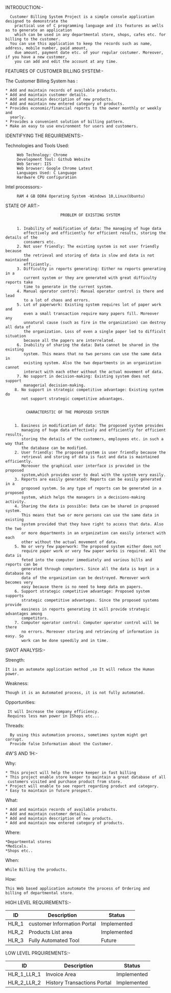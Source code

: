 INTRODUCTION:-

      Customer Billing System Project is a simple console application designed to demonstrate the 
        practical use of C programming language and its features as wells as to generate an application
        which can be used in any departmental store, shops, cafes etc. for billing to the customer.
      You can use this application to keep the records such as name, address, mobile number, paid amount,
        due amount, payment date etc. of your regular costumer. Moreover, if you have a new customer, 
        you can add and edit the account at any time.

FEATURES OF CUSTOMER BILLING SYSTEM:-

The Customer Billing System has :

    * Add and maintain records of available products.
    * Add and maintain customer details.
    * Add and maintain description of new products.
    * Add and maintain new entered category of products.
    * Provides economic/financial reports to the owner monthly or weekly and
      yearly.
    * Provides a convenient solution of billing pattern.
    * Make an easy to use environment for users and customers.

IDENTIFYING THE REQUIREMENTS:-

   Technologies and Tools Used:

         Web Technology: Chrome
         Development Tool: Github Website
         Web Server: IIS
         Web browser: Google Chrome Latest
         Languages Used: C Language
         Hardware CPU configuration

   Intel processors:-
   
         RAM 4 GB DDR4 Operating System -Windows 10,Linux(Ubuntu)
         
         
   STATE OF ART:-     
         
                            PROBLEM OF EXISTING SYSTEM
                            
                            
         1. Inability of modification of data: The managing of huge data
            effectively and efficiently for efficient results, storing the details of the
            consumers etc.
         2. Not user friendly: The existing system is not user friendly because
            the retrieval and storing of data is slow and data is not maintained
            efficiently.
         3. Difficulty in reports generating: Either no reports generating in a
            current system or they are generated with great difficulty reports take
            time to generate in the current system.
         4. Manual operator control: Manual operator control is there and lead
            to a lot of chaos and errors.
         5. Lot of paperwork: Existing system requires lot of paper work and
            even a small transaction require many papers fill. Moreover any
            unnatural cause (such as fire in the organization) can destroy all data of
            the organization. Loss of even a single paper led to difficult situation
            because all the papers are interrelated.
         6. Inability of sharing the data: Data cannot be shared in the existing
            system. This means that no two persons can use the same data in
            existing system. Also the two departments in an organization cannot
            interact with each other without the actual movement of data.
         7. No support in decision-making: Existing system does not support
            managerial decision-making.
        8. No support in strategic competitive advantage: Existing system do
           not support strategic competitive advantages.


             CHARACTERSTIC OF THE PROPOSED SYSTEM
             
             
        1. Easiness in modification of data: The proposed system provides
           managing of huge data effectively and efficiently for efficient results,
           storing the details of the customers, employees etc. in such a way that
           the database can be modified.
        2. User friendly: The proposed system is user friendly because the
           retrieval and storing of data is fast and data is maintained efficiently.
           Moreover the graphical user interface is provided in the proposed
           system,which provides user to deal with the system very easily.
        3. Reports are easily generated: Reports can be easily generated in a
           proposed system. So any type of reports can be generated in a proposed
           system, which helps the managers in a decisions-making activity.
        4. Sharing the data is possible: Data can be shared in proposed system.
           This means that two or more persons can use the same data in existing
           system provided that they have right to access that data. Also the two
           or more departments in an organization can easily interact with each
           other without the actual movement of data.
        5. No or very few paperwork: The proposed system either does not
           require paper work or very few paper works is required. All the data is
           feted into the computer immediately and various bills and reports can be
           generated through computers. Since all the data is kept in a database no
           data of the organization can be destroyed. Moreover work becomes very
           easy because there is no need to keep data on papers.
        6. Support strategic competitive advantage: Proposed system supports
           strategic competitive advantages. Since the proposed systems provide
           easiness in reports generating it will provide strategic advantages among
           competitors.
        7. Computer operator control: Computer operator control will be there
           no errors. Moreover storing and retrieving of information is easy. So
           work can be done speedily and in time.

SWOT ANALYSIS:-

Strength:

    It is an automate application method ,so It will reduce the Human power.

Weakness:

    Though it is an Automated process, it is not fully automated.

Opportunities:

     It will Increase the company efficiency.
     Requires less man power in IShops etc...

Threads:

      By using this automation process, sometimes system might get corrupt.
      Provide false Information about the Customer.

4W'S AND 1H:-

Why:

    * This project will help the store keeper in fast billing
    * This project enable store keeper to maintain a great database of all
     customers visited and purchase product from store.
    * Project will enable to see report regarding product and category.
    * Easy to maintain in future prospect.

What:

    * Add and maintain records of available products.
    * Add and maintain customer details.
    * Add and maintain description of new products.
    * Add and maintain new entered category of products.

Where:

    *Departmental stores
    *Medicals.
    *Shops etc..

When:

    While Billing the products.

How:

    This Web based application automate the process of Ordering and billing of departmental store.

HIGH LEVEL REQUIREMENTS:-

|ID|Description|Status|
|---|------|------|
|HLR_1|customer Information Portal|Implemented|
|HLR_2|Products List area|Implemented|
|HLR_3|Fully Automated Tool|Future|

LOW LEVEL PRQUIREMENTS:-

|ID|Description|Status|
|--|------|------|
|HLR_1_LLR_1|Invoice Area|Implemented|
|HLR_2_LLR_2|History Transactions Portal|Implemented|
